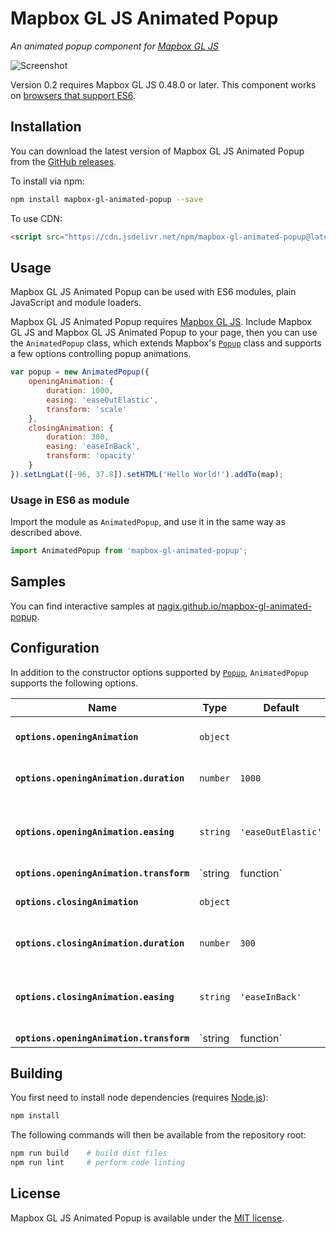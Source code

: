 # Mapbox GL JS Animated Popup

*An animated popup component for [Mapbox GL JS](https://github.com/mapbox/mapbox-gl-js)*

![Screenshot](https://nagix.github.io/mapbox-gl-animated-popup/mapbox-gl-animated-popup.gif)

Version 0.2 requires Mapbox GL JS 0.48.0 or later. This component works on [browsers that support ES6](https://caniuse.com/es6).

## Installation

You can download the latest version of Mapbox GL JS Animated Popup from the [GitHub releases](https://github.com/nagix/mapbox-gl-animated-popup/releases/latest).

To install via npm:

```bash
npm install mapbox-gl-animated-popup --save
```

To use CDN:

```html
<script src="https://cdn.jsdelivr.net/npm/mapbox-gl-animated-popup@latest/dist/mapbox-gl-animated-popup.min.js"></script>
```

## Usage

Mapbox GL JS Animated Popup can be used with ES6 modules, plain JavaScript and module loaders.

Mapbox GL JS Animated Popup requires [Mapbox GL JS](https://github.com/mapbox/mapbox-gl-js). Include Mapbox GL JS and Mapbox GL JS Animated Popup to your page, then you can use the `AnimatedPopup` class, which extends Mapbox's [`Popup`](https://docs.mapbox.com/mapbox-gl-js/api/markers/#popup) class and supports a few options controlling popup animations.

```js
var popup = new AnimatedPopup({
    openingAnimation: {
        duration: 1000,
        easing: 'easeOutElastic',
        transform: 'scale'
    },
    closingAnimation: {
        duration: 300,
        easing: 'easeInBack',
        transform: 'opacity'
    }
}).setLngLat([-96, 37.8]).setHTML('Hello World!').addTo(map);
```

### Usage in ES6 as module

Import the module as `AnimatedPopup`, and use it in the same way as described above.

```js
import AnimatedPopup from 'mapbox-gl-animated-popup';
```

## Samples

You can find interactive samples at [nagix.github.io/mapbox-gl-animated-popup](https://nagix.github.io/mapbox-gl-animated-popup).

## Configuration

In addition to the constructor options supported by [`Popup`](https://docs.mapbox.com/mapbox-gl-js/api/markers/#popup), `AnimatedPopup` supports the following options.

| Name | Type | Default | Description
| ---- | ---- | ------- | -----------
| **`options.openingAnimation`** | `object` | | Options controlling the opening animation.
| **`options.openingAnimation.duration`** | `number` | `1000` | The animation's duration, measured in milliseconds.
| **`options.openingAnimation.easing`** | `string` | `'easeOutElastic'` | The easing function name of the animation. See [https://easings.net](https://easings.net)
| **`options.openingAnimation.transform`** | `string | function` | `'scale'` | The transformation function to apply to the style.
| **`options.closingAnimation`** | `object` | | Options controlling the closing animation.
| **`options.closingAnimation.duration`** | `number` | `300` | The animation's duration, measured in milliseconds.
| **`options.closingAnimation.easing`** | `string` | `'easeInBack'` | The easing function name of the animation. See [https://easings.net](https://easings.net)
| **`options.openingAnimation.transform`** | `string | function` | `'scale'` | The transformation function to apply to the style.

## Building

You first need to install node dependencies (requires [Node.js](https://nodejs.org/)):

```bash
npm install
```

The following commands will then be available from the repository root:

```bash
npm run build    # build dist files
npm run lint     # perform code linting
```

## License

Mapbox GL JS Animated Popup is available under the [MIT license](https://opensource.org/licenses/MIT).
